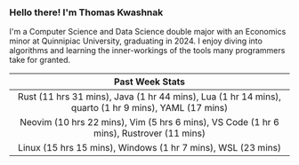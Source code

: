 
### Hello there! I'm Thomas Kwashnak

I'm a Computer Science and Data Science double major with an Economics
minor at Quinnipiac University, graduating in 2024.
I enjoy diving into algorithms and learning the inner-workings of the tools
many programmers take for granted.

| Past Week Stats |
| :---: |
| Rust (11 hrs 31 mins), Java (1 hr 44 mins), Lua (1 hr 14 mins), quarto (1 hr 9 mins), YAML (17 mins) |
| Neovim (10 hrs 22 mins), Vim (5 hrs 6 mins), VS Code (1 hr 6 mins), Rustrover (11 mins) |
| Linux (15 hrs 15 mins), Windows (1 hr 7 mins), WSL (23 mins) |

